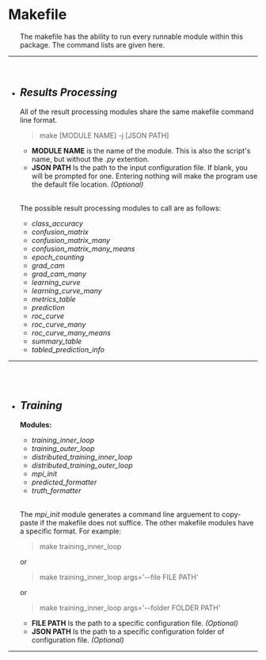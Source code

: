 # **Makefile**

<ul> 
    The makefile has the ability to run every runnable module within this package. The command lists are given here.
</ul> <hr> <br> 

+ ## ***Results Processing***
    All of the result processing modules share the same makefile command line format.
    > make [MODULE NAME] -j [JSON PATH]
    
    * **MODULE NAME** is the name of the module. This is also the script's name, but without the *.py* extention.
    * **JSON PATH** Is the path to the input configuration file. If blank, you will be prompted for one. Entering nothing will make the program use the default file location. *(Optional)*

    <br>

    The possible result processing modules to call are as follows:
    * *class_accuracy*
    * *confusion_matrix*
    * *confusion_matrix_many*
    * *confusion_matrix_many_means*
    * *epoch_counting*
    * *grad_cam*
    * *grad_cam_many*
    * *learning_curve*
    * *learning_curve_many*
    * *metrics_table*
    * *prediction*
    * *roc_curve*
    * *roc_curve_many*
    * *roc_curve_many_means*
    * *summary_table*
    * *tabled_prediction_info*

<hr> <br> <br>


+ ## ***Training***
    
    **Modules:**
    * *training_inner_loop*
    * *training_outer_loop*
    * *distributed_training_inner_loop*
    * *distributed_training_outer_loop*
    * *mpi_init*
    * *predicted_formatter*
    * *truth_formatter*

    <br>

    The *mpi_init* module generates a command line arguement to copy-paste if the makefile does not suffice.
    The other makefile modules have a specific format. For example:
    > make training_inner_loop

    or
    > make training_inner_loop args='--file FILE PATH'

    or
    > make training_inner_loop args='--folder FOLDER PATH'
    
    * **FILE PATH** Is the path to a specific configuration file. *(Optional)*
    * **JSON PATH** Is the path to a specific configuration folder of configuration file. *(Optional)*

<hr> <br> <br>

